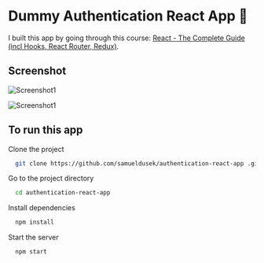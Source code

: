 # Dummy Authentication React App :closed_lock_with_key:

I built this app by going through this course: [React - The Complete Guide (incl Hooks, React Router, Redux)](https://www.udemy.com/share/101Wby3@5-7yjSx9n5L9w1uhHR30amhQ_K3lD2md48YN6YKdzAddkyKvpPmet6vkf05vQ_rfrQ==/).

## Screenshot

![Screenshot1](https://i.ibb.co/fvqZq52/Screenshot-2021-08-28-at-12-20-05-React-App.png)

![Screenshot1](https://i.ibb.co/r4mWyMm/Screenshot-2021-08-28-at-12-19-34-React-App.png)

## To run this app

Clone the project

```bash
  git clone https://github.com/samueldusek/authentication-react-app .git
```

Go to the project directory

```bash
  cd authentication-react-app
```

Install dependencies

```bash
  npm install
```

Start the server

```bash
  npm start
```
